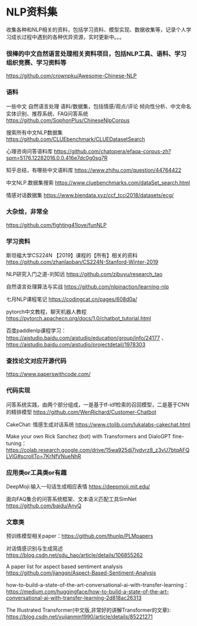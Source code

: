 # NLP资料集
收集各种和NLP相关的资料，包括学习资料、模型实现、数据收集等，记录个人学习成长过程中遇到的各种优异资源，实时更新中。。。

### 很棒的中文自然语言处理相关资料项目，包括NLP工具、语料、学习组织竞赛、学习资料等
https://github.com/crownpku/Awesome-Chinese-NLP

### 语料
一些中文 自然语言处理 语料/数据集，包括情感/观点/评论 倾向性分析、中文命名实体识别、推荐系统、FAQ问答系统
https://github.com/SophonPlus/ChineseNlpCorpus

搜索所有中文NLP数据集 https://github.com/CLUEbenchmark/CLUEDatasetSearch

心理咨询问答语料库 https://github.com/chatopera/efaqa-corpus-zh?spm=5176.12282016.0.0.416e7dc0g0sg7R

知乎总结，有哪些中文语料库 https://www.zhihu.com/question/44764422

中文NLP.数据集搜索 https://www.cluebenchmarks.com/dataSet_search.html

情感对话数据集 https://www.biendata.xyz/ccf_tcci2018/datasets/ecg/

### 大杂烩，非常全
https://github.com/fighting41love/funNLP

### 学习资料
斯坦福大学CS224N 【2019】课程的【所有】相关的资料 https://github.com/zhanlaoban/CS224N-Stanford-Winter-2019

NLP研究入门之道-刘知远 https://github.com/zibuyu/research_tao

自然语言处理算法与实战 https://github.com/nlpinaction/learning-nlp

七月NLP课程笔记 https://codingcat.cn/pages/608d0a/

pytorch中文教程，聊天机器人教程 https://pytorch.apachecn.org/docs/1.0/chatbot_tutorial.html

百度paddlenlp课程学习：https://aistudio.baidu.com/aistudio/education/group/info/24177 、 https://aistudio.baidu.com/aistudio/projectdetail/1978303

### 查找论文对应开源代码
https://www.paperswithcode.com/

### 代码实现
问答系统实践，由两个部分组成，一是基于tf-idf检索的召回模型，二是基于CNN的精排模型 https://github.com/WenRichard/Customer-Chatbot

CakeChat: 情感生成对话系统 https://www.ctolib.com/lukalabs-cakechat.html

Make your own Rick Sanchez (bot) with Transformers and DialoGPT fine-tuning：https://colab.research.google.com/drive/15wa925dj7jvdvrz8_z3vU7btqAFQLVlG#scrollTo=7KrNfVNueNhR

### 应用类or工具类or有趣
DeepMoji:输入一句话生成相应表情 https://deepmoji.mit.edu/

面向FAQ集合的问答系统框架、文本语义匹配工具SimNet https://github.com/baidu/AnyQ

### 文章类
预训练模型相关paper：https://github.com/thunlp/PLMpapers

对话情感识别与生成简述 https://blog.csdn.net/sdu_hao/article/details/106855262

A paper list for aspect based sentiment analysis https://github.com/jiangqn/Aspect-Based-Sentiment-Analysis

how-to-build-a-state-of-the-art-conversational-ai-with-transfer-learning：https://medium.com/huggingface/how-to-build-a-state-of-the-art-conversational-ai-with-transfer-learning-2d818ac26313

The Illustrated Transformer(中文版,非常好的讲解Transformer的文章): https://blog.csdn.net/yujianmin1990/article/details/85221271


